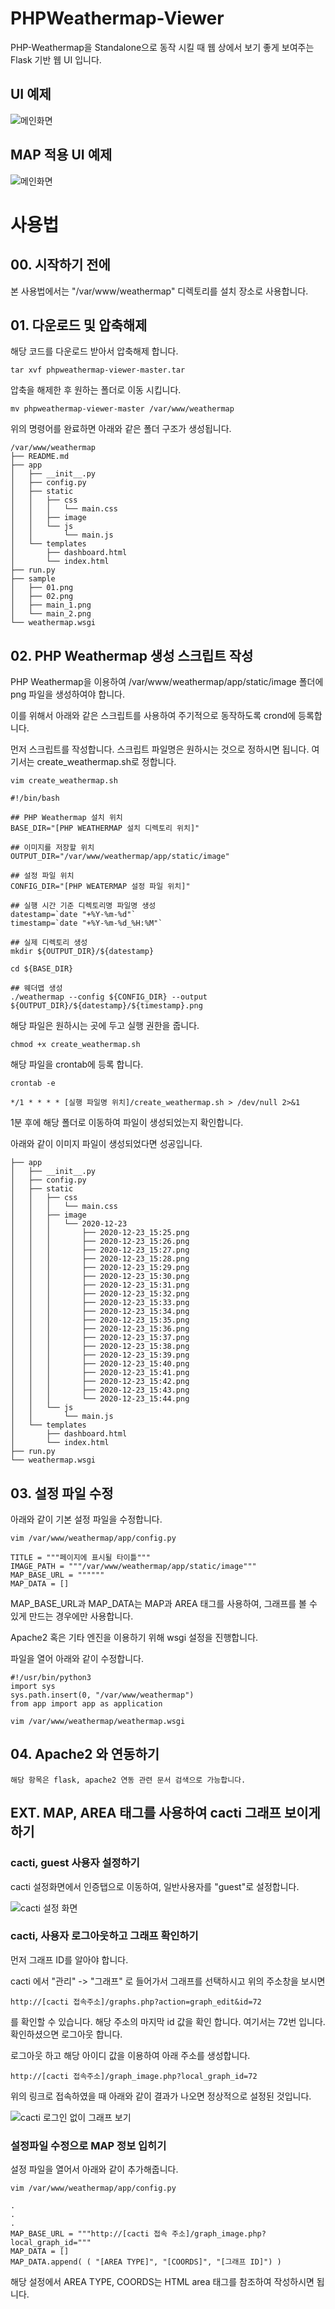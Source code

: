 # PHPWeathermap-Viewer

PHP-Weathermap을 Standalone으로 동작 시킬 때 웹 상에서 보기 좋게 보여주는 Flask 기반 웹 UI 입니다.

## UI 예제
![메인화면](sample/main_1.png)

## MAP 적용 UI 예제
![메인화면](sample/main_2.png)



# 사용법

## 00. 시작하기 전에
본 사용법에서는 "/var/www/weathermap" 디렉토리를 설치 장소로 사용합니다.

## 01. 다운로드 및 압축해제
해당 코드를 다운로드 받아서 압축해제 합니다.

```
tar xvf phpweathermap-viewer-master.tar
```

압축을 해제한 후 원하는 폴더로 이동 시킵니다.

```
mv phpweathermap-viewer-master /var/www/weathermap
```

위의 명령어를 완료하면 아래와 같은 폴더 구조가 생성됩니다.

```
/var/www/weathermap
├── README.md
├── app
│   ├── __init__.py
│   ├── config.py
│   ├── static
│   │   ├── css
│   │   │   └── main.css
│   │   ├── image
│   │   └── js
│   │       └── main.js
│   └── templates
│       ├── dashboard.html
│       └── index.html
├── run.py
├── sample
│   ├── 01.png
│   ├── 02.png
│   ├── main_1.png
│   └── main_2.png
└── weathermap.wsgi
```

## 02. PHP Weathermap 생성 스크립트 작성

PHP Weathermap을 이용하여 /var/www/weathermap/app/static/image 폴더에 png 파일을 생성하여야 합니다.

이를 위해서 아래와 같은 스크립트를 사용하여 주기적으로 동작하도록 crond에 등록합니다.

먼저 스크립트를 작성합니다. 스크립트 파일명은 원하시는 것으로 정하시면 됩니다. 여기서는 create\_weathermap.sh로 정합니다.

```
vim create_weathermap.sh
```

```
#!/bin/bash

## PHP Weathermap 설치 위치
BASE_DIR="[PHP WEATHERMAP 설치 디렉토리 위치]"

## 이미지를 저장할 위치
OUTPUT_DIR="/var/www/weathermap/app/static/image"

## 설정 파일 위치
CONFIG_DIR="[PHP WEATERMAP 설정 파일 위치]"

## 실행 시간 기준 디렉토리명 파일명 생성
datestamp=`date "+%Y-%m-%d"`
timestamp=`date "+%Y-%m-%d_%H:%M"`

## 실제 디렉토리 생성
mkdir ${OUTPUT_DIR}/${datestamp}

cd ${BASE_DIR}

## 웨더맵 생성
./weathermap --config ${CONFIG_DIR} --output ${OUTPUT_DIR}/${datestamp}/${timestamp}.png
```

해당 파일은 원하시는 곳에 두고 실행 권한을 줍니다.

```
chmod +x create_weathermap.sh
```

해당 파일을 crontab에 등록 합니다.

```
crontab -e
```

```
*/1 * * * * [실행 파일명 위치]/create_weathermap.sh > /dev/null 2>&1
```

1분 후에 해당 폴더로 이동하여 파일이 생성되었는지 확인합니다.

아래와 같이 이미지 파일이 생성되었다면 성공입니다.

```
├── app
│   ├── __init__.py
│   ├── config.py
│   ├── static
│   │   ├── css
│   │   │   └── main.css
│   │   ├── image
│   │   │   └── 2020-12-23
│   │   │       ├── 2020-12-23_15:25.png
│   │   │       ├── 2020-12-23_15:26.png
│   │   │       ├── 2020-12-23_15:27.png
│   │   │       ├── 2020-12-23_15:28.png
│   │   │       ├── 2020-12-23_15:29.png
│   │   │       ├── 2020-12-23_15:30.png
│   │   │       ├── 2020-12-23_15:31.png
│   │   │       ├── 2020-12-23_15:32.png
│   │   │       ├── 2020-12-23_15:33.png
│   │   │       ├── 2020-12-23_15:34.png
│   │   │       ├── 2020-12-23_15:35.png
│   │   │       ├── 2020-12-23_15:36.png
│   │   │       ├── 2020-12-23_15:37.png
│   │   │       ├── 2020-12-23_15:38.png
│   │   │       ├── 2020-12-23_15:39.png
│   │   │       ├── 2020-12-23_15:40.png
│   │   │       ├── 2020-12-23_15:41.png
│   │   │       ├── 2020-12-23_15:42.png
│   │   │       ├── 2020-12-23_15:43.png
│   │   │       └── 2020-12-23_15:44.png
│   │   └── js
│   │       └── main.js
│   └── templates
│       ├── dashboard.html
│       └── index.html
├── run.py
└── weathermap.wsgi
```

## 03. 설정 파일 수정

아래와 같이 기본 설정 파일을 수정합니다.

```
vim /var/www/weathermap/app/config.py
```

```
TITLE = """페이지에 표시될 타이틀"""
IMAGE_PATH = """/var/www/weathermap/app/static/image"""
MAP_BASE_URL = """"""
MAP_DATA = []
```

MAP\_BASE\_URL과 MAP\_DATA는 MAP과 AREA 태그를 사용하여, 그래프를 볼 수 있게 만드는 경우에만 사용합니다.

Apache2 혹은 기타 엔진을 이용하기 위해 wsgi 설정을 진행합니다.

파일을 열어 아래와 같이 수정합니다.

```
#!/usr/bin/python3
import sys
sys.path.insert(0, "/var/www/weathermap")
from app import app as application
```
```
vim /var/www/weathermap/weathermap.wsgi
```

## 04. Apache2 와 연동하기

```
해당 항목은 flask, apache2 연동 관련 문서 검색으로 가능합니다.
```

## EXT. MAP, AREA 태그를 사용하여 cacti 그래프 보이게 하기

### cacti, guest 사용자 설정하기
cacti 설정화면에서 인증탭으로 이동하여, 일반사용자를 "guest"로 설정합니다.

![cacti 설정 화면](sample/01.png)

### cacti, 사용자 로그아웃하고 그래프 확인하기

먼저 그래프 ID를 알아야 합니다.

cacti 에서 "관리" -> "그래프" 로 들어가서 그래프를 선택하시고 위의 주소창을 보시면

```
http://[cacti 접속주소]/graphs.php?action=graph_edit&id=72
```
를 확인할 수 있습니다. 해당 주소의 마지막 id 값을 확인 합니다. 여기서는 72번 입니다. 확인하셨으면 로그아웃 합니다.

로그아웃 하고 해당 아이디 값을 이용하여 아래 주소를 생성합니다.

```
http://[cacti 접속주소]/graph_image.php?local_graph_id=72
```

위의 링크로 접속하였을 때 아래와 같이 결과가 나오면 정상적으로 설정된 것입니다.

![cacti 로그인 없이 그래프 보기](sample/02.png)

### 설정파일 수정으로 MAP 정보 입히기

설정 파일을 열어서 아래와 같이 추가해줍니다.

```
vim /var/www/weathermap/app/config.py
```

```
.
.
.
MAP_BASE_URL = """http://[cacti 접속 주소]/graph_image.php?local_graph_id="""
MAP_DATA = []
MAP_DATA.append( ( "[AREA TYPE]", "[COORDS]", "[그래프 ID]") )
```

해당 설정에서 AREA TYPE, COORDS는 HTML area 태그를 참조하여 작성하시면 됩니다.

